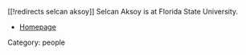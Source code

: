 [[!redirects selcan aksoy]]
Selcan Aksoy is at Florida State University.

* [Homepage](http://www.math.fsu.edu/People/faculty.php?id=883)




Category: people